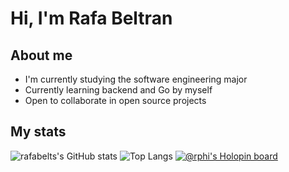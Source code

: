 # Hi, I'm Rafa Beltran
## About me
- I'm currently studying the software engineering major
- Currently learning backend and Go by myself
- Open to collaborate in open source projects
## My stats
![rafabelts's GitHub stats](https://github-readme-stats.vercel.app/api?username=rafabelts&show_icons=true&theme=tokyonight)
![Top Langs](https://github-readme-stats.vercel.app/api/top-langs/?username=anuraghazra&langs_count=8)
[![@rphi's Holopin board](https://holopin.io/api/user/board?user=rafabelts)](https://holopin.io/@rafabelts)
